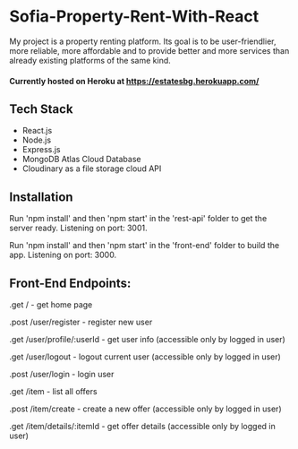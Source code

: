 # Sofia-Property-Rent-With-React

My project is a property renting platform. Its goal is to be user-friendlier, more reliable, more affordable and to provide better and more services than already existing platforms of the same kind. 

#### Currently hosted on Heroku at https://estatesbg.herokuapp.com/

## Tech Stack

- React.js
- Node.js
- Express.js
- MongoDB Atlas Cloud Database
- Cloudinary as a file storage cloud API

## Installation

Run 'npm install' and then 'npm start' in the 'rest-api' folder to get the server ready. Listening on port: 3001.

Run 'npm install' and then 'npm start' in the 'front-end' folder to build the app. Listening on port: 3000.



## Front-End Endpoints:

.get / - get home page

.post /user/register - register new user

.get /user/profile/:userId - get user info (accessible only by logged in user)

.get /user/logout - logout current user (accessible only by logged in user)

.post /user/login - login user

.get /item - list all offers

.post /item/create - create a new offer (accessible only by logged in user)

.get /item/details/:itemId - get offer details (accessible only by logged in user)
